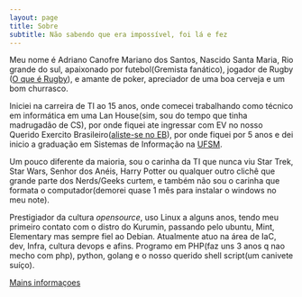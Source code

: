 ```yaml
---
layout: page
title: Sobre
subtitle: Não sabendo que era impossível, foi lá e fez
---
```


Meu nome é Adriano Canofre Mariano dos Santos, Nascido Santa Maria, Rio grande do sul, apaixonado por futebol(Gremista fanático), jogador de Rugby ([O que é Rugby](https://www.youtube.com/watch?v=MDYMUf-Q5vY)), e amante de poker, apreciador de uma boa cerveja e um bom churrasco.

Iniciei na carreira de TI ao 15 anos, onde comecei trabalhando como técnico em informática em uma Lan House(sim, sou do tempo que tinha madrugadão de CS), por onde fiquei ate ingressar com EV no nosso Querido Exercito Brasileiro([aliste-se no EB](https://www.youtube.com/watch?v=u1Et2iAptiY)), por onde fiquei por 5 anos e dei inicio a graduação em Sistemas de Informação na  [UFSM](http://ufsm.br).

Um pouco diferente da maioria, sou o carinha da TI que nunca viu Star Trek, Star Wars, Senhor dos Anéis, Harry Potter ou qualquer outro clichê que grande parte dos Nerds/Geeks curtem, e também não sou o carinha que formata o computador(demorei quase 1 mês para instalar o windows no meu note).

Prestigiador da cultura *opensource*, uso Linux a alguns anos, tendo meu primeiro contato com o distro do Kurumin, passando pelo ubuntu, Mint, Elementary mas sempre fiel ao Debian. Atualmente atuo na área de IaC, dev, Infra, cultura devops e afins. Programo em PHP(faz uns 3 anos q nao mecho com php), python, golang e o nosso querido shell script(um canivete suíço).  

[Mains informaçoes](link)
